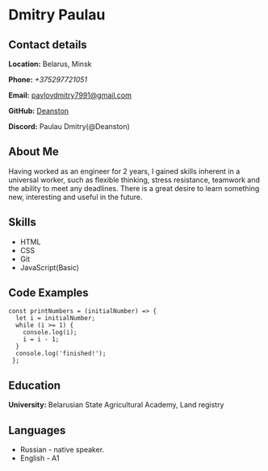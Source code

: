 # Dmitry Paulau
## Contact details
**Location:** Belarus, Minsk

**Phone:** *+375297721051*

**Email:** pavlovdmitry7991@gmail.com

**GitHub:** [Deanston](https://github.com/Deanston)

**Discord:** Paulau Dmitry(@Deanston)

## About Me

Having worked as an engineer for 2 years, I gained skills inherent in a universal worker, such as flexible thinking, stress resistance, teamwork and the ability to meet any deadlines. There is a great desire to learn something new, interesting and useful in the future.

## Skills
* HTML
* CSS
* Git
* JavaScript(Basic)

## Code Examples
```
const printNumbers = (initialNumber) => {
  let i = initialNumber;
  while (i >= 1) {
    console.log(i);
    i = i - 1;
  }
  console.log('finished!');
 };
 ```
 ## Education
**University:** Belarusian State Agricultural Academy, Land registry

## Languages
* Russian - native speaker.
* English - A1

